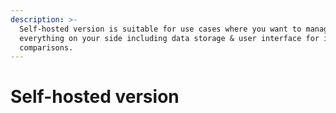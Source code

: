 ```yaml
---
description: >-
  Self-hosted version is suitable for use cases where you want to manage
  everything on your side including data storage & user interface for image
  comparisons.
---
```


# Self-hosted version

